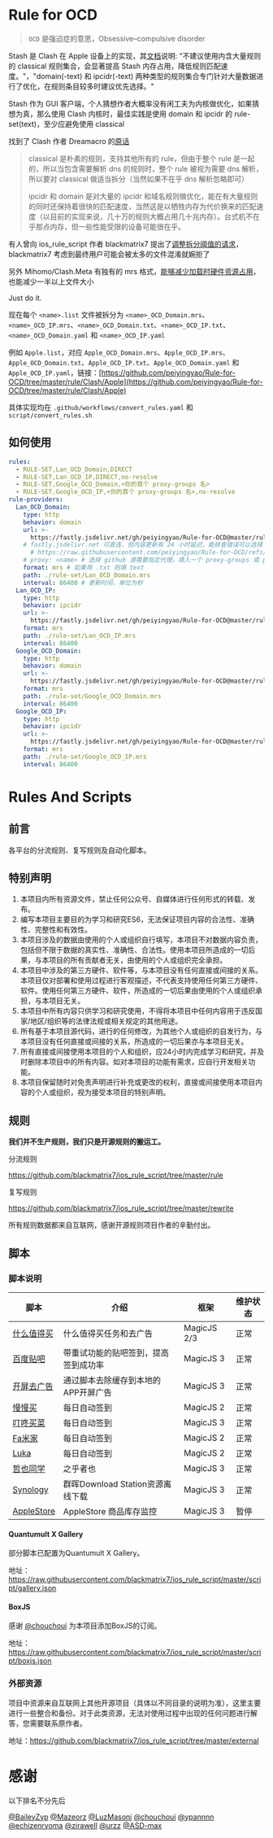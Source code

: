 # Rule for OCD

> `OCD` 是强迫症的意思，Obsessive–compulsive disorder

Stash 是 Clash 在 Apple 设备上的实现，其[文档](https://stash.wiki/rules/rule-set "https://stash.wiki/rules/rule-set")说明: "不建议使用内含大量规则的 classical 规则集合，会显著提高 Stash 内存占用，降低规则匹配速度。"，"domain(-text) 和 ipcidr(-text) 两种类型的规则集合专门针对大量数据进行了优化，在规则条目较多时建议优先选择。"

Stash 作为 GUI 客户端，个人猜想作者大概率没有闲工夫为内核做优化，如果猜想为真，那么使用 Clash 内核时，最佳实践是使用 domain 和 ipcidr 的 rule-set(text)，至少应避免使用 classical

找到了 Clash 作者 Dreamacro 的[原话](https://web.archive.org/web/20221116130342/https://github.com/Dreamacro/clash/issues/1165 "https://web.archive.org/web/20221116130342/https://github.com/Dreamacro/clash/issues/1165")

> classical 是朴素的规则，支持其他所有的 rule，但由于整个 rule 是一起的，所以当包含需要解析 dns 的规则时，整个 rule 被视为需要 dns 解析，所以要对 classical 做适当拆分（当然如果不在乎 dns 解析忽略即可）
>
> ipcidr 和 domain 是对大量的 ipcidr 和域名规则做优化，能在有大量规则的同时还保持着很快的匹配速度，当然这是以牺牲内存为代价换来的匹配速度（以目前的实现来说，几十万的规则大概占用几十兆内存）。台式机不在乎那点内存，但一些性能受限的设备可能很在乎。

有人曾向 ios_rule_script 作者 blackmatrix7 提出了[调整拆分阈值的请求](https://github.com/blackmatrix7/ios_rule_script/issues/569#issuecomment-1131664794 "https://github.com/blackmatrix7/ios_rule_script/issues/569#issuecomment-1131664794")，blackmatrix7 考虑到最终用户可能会被太多的文件混淆就婉拒了

另外 Mihomo/Clash.Meta 有独有的 mrs 格式，[能够减少加载时硬件资源占用](https://github.com/MetaCubeX/mihomo/issues/1494#issuecomment-2328193689 "https://github.com/MetaCubeX/mihomo/issues/1494#issuecomment-2328193689")，也能减少一半以上文件大小

Just do it.

现在每个 `<name>.list` 文件被拆分为 `<name>_OCD_Domain.mrs`、`<name>_OCD_IP.mrs`、`<name>_OCD_Domain.txt`、`<name>_OCD_IP.txt`、`<name>_OCD_Domain.yaml` 和 `<name>_OCD_IP.yaml`

例如 `Apple.list`，对应 `Apple_OCD_Domain.mrs`、`Apple_OCD_IP.mrs`、`Apple_OCD_Domain.txt`、`Apple_OCD_IP.txt`、`Apple_OCD_Domain.yaml` 和 `Apple_OCD_IP.yaml`，链接：[https://github.com/peiyingyao/Rule-for-OCD/tree/master/rule/Clash/Apple](https://github.com/peiyingyao/Rule-for-OCD/tree/master/rule/Clash/Apple)

具体实现均在 `.github/workflows/convert_rules.yaml` 和 `script/convert_rules.sh`

## 如何使用

```yaml
rules:
  - RULE-SET,Lan_OCD_Domain,DIRECT
  - RULE-SET,Lan_OCD_IP,DIRECT,no-resolve
  - RULE-SET,Google_OCD_Domain,<你的首个 proxy-groups 名>
  - RULE-SET,Google_OCD_IP,<你的首个 proxy-groups 名>,no-resolve
rule-providers:
  Lan_OCD_Domain:
    type: http
    behavior: domain
    url: >-
      https://fastly.jsdelivr.net/gh/peiyingyao/Rule-for-OCD@master/rule/Clash/Lan/Lan_OCD_Domain.mrs
    # fastly.jsdelivr.net 可直连，但内容更新有 24 小时延迟，能排查错误可以选择 github 源:
      # https://raw.githubusercontent.com/peiyingyao/Rule-for-OCD/refs/heads/master/rule/Clash/Lan/Lan_OCD_Domain.mrs
    # proxy: <name> # 选择 github 源需要指定代理，填入一个 proxy-groups 或 proxies 名
    format: mrs # 如果用 .txt 则填 text
    path: ./rule-set/Lan_OCD_Domain.mrs
    interval: 86400 # 更新时间，单位为秒
  Lan_OCD_IP:
    type: http
    behavior: ipcidr
    url: >-
      https://fastly.jsdelivr.net/gh/peiyingyao/Rule-for-OCD@master/rule/Clash/Lan/Lan_OCD_IP.mrs
    format: mrs
    path: ./rule-set/Lan_OCD_IP.mrs
    interval: 86400
  Google_OCD_Domain:
    type: http
    behavior: domain
    url: >-
      https://fastly.jsdelivr.net/gh/peiyingyao/Rule-for-OCD@master/rule/Clash/Google/Google_OCD_Domain.mrs
    format: mrs
    path: ./rule-set/Google_OCD_Domain.mrs
    interval: 86400
  Google_OCD_IP:
    type: http
    behavior: ipcidr
    url: >-
      https://fastly.jsdelivr.net/gh/peiyingyao/Rule-for-OCD@master/rule/Clash/Google/Google_OCD_IP.mrs
    format: mrs
    path: ./rule-set/Google_OCD_IP.mrs
    interval: 86400
```

# Rules And Scripts

## 前言

各平台的分流规则、复写规则及自动化脚本。

## 特别声明

1. 本项目内所有资源文件，禁止任何公众号、自媒体进行任何形式的转载、发布。
2. 编写本项目主要目的为学习和研究ES6，无法保证项目内容的合法性、准确性、完整性和有效性。
3. 本项目涉及的数据由使用的个人或组织自行填写，本项目不对数据内容负责，包括但不限于数据的真实性、准确性、合法性。使用本项目所造成的一切后果，与本项目的所有贡献者无关，由使用的个人或组织完全承担。
4. 本项目中涉及的第三方硬件、软件等，与本项目没有任何直接或间接的关系。本项目仅对部署和使用过程进行客观描述，不代表支持使用任何第三方硬件、软件。使用任何第三方硬件、软件，所造成的一切后果由使用的个人或组织承担，与本项目无关。
5. 本项目中所有内容只供学习和研究使用，不得将本项目中任何内容用于违反国家/地区/组织等的法律法规或相关规定的其他用途。
6. 所有基于本项目源代码，进行的任何修改，为其他个人或组织的自发行为，与本项目没有任何直接或间接的关系，所造成的一切后果亦与本项目无关。
7. 所有直接或间接使用本项目的个人和组织，应24小时内完成学习和研究，并及时删除本项目中的所有内容。如对本项目的功能有需求，应自行开发相关功能。
8. 本项目保留随时对免责声明进行补充或更改的权利，直接或间接使用本项目内容的个人或组织，视为接受本项目的特别声明。

## 规则

**我们并不生产规则，我们只是开源规则的搬运工。**

分流规则

https://github.com/blackmatrix7/ios_rule_script/tree/master/rule

复写规则

https://github.com/blackmatrix7/ios_rule_script/tree/master/rewrite

所有规则数据都来自互联网，感谢开源规则项目作者的辛勤付出。

## 脚本

### 脚本说明

| 脚本                                                         | 介绍                                 | 框架        | 维护状态 |
| ------------------------------------------------------------ | ------------------------------------ | ----------- | -------- |
| [什么值得买](https://github.com/blackmatrix7/ios_rule_script/tree/master/script/smzdm) | 什么值得买任务和去广告               | MagicJS 2/3 | 正常     |
| [百度贴吧](https://github.com/blackmatrix7/ios_rule_script/tree/master/script/tieba) | 带重试功能的贴吧签到，提高签到成功率 | MagicJS 3   | 正常     |
| [开屏去广告](https://github.com/blackmatrix7/ios_rule_script/tree/master/script/startup) | 通过脚本去除缓存到本地的APP开屏广告  | MagicJS 3   | 正常     |
| [慢慢买](https://github.com/blackmatrix7/ios_rule_script/tree/master/script/manmanbuy) | 每日自动签到                         | MagicJS 2   | 正常     |
| [叮咚买菜](https://github.com/blackmatrix7/ios_rule_script/tree/master/script/dingdong) | 每日自动签到                         | MagicJS 3   | 正常     |
| [Fa米家](https://github.com/blackmatrix7/ios_rule_script/tree/master/script/famijia) | 每日自动签到                         | MagicJS 2   | 正常     |
| [Luka](https://github.com/blackmatrix7/ios_rule_script/tree/master/script/luka) | 每日自动签到                         | MagicJS 2   | 正常     |
| [哲也同学](https://github.com/blackmatrix7/ios_rule_script/tree/master/script/zheye) | 之乎者也                             | MagicJS 3   | 正常     |
| [Synology](https://github.com/blackmatrix7/ios_rule_script/tree/master/script/synology) | 群晖Download Station资源离线下载     | MagicJS 3   | 正常     |
| [AppleStore](https://github.com/blackmatrix7/ios_rule_script/tree/master/script/applestore) | AppleStore 商品库存监控              | MagicJS 3   | 暂停     |

#### Quantumult X Gallery

部分脚本已配置为Quantumult X Gallery。

地址： https://raw.githubusercontent.com/blackmatrix7/ios_rule_script/master/script/gallery.json

#### BoxJS

感谢 [@chouchoui](https://github.com/chouchoui) 为本项目添加BoxJS的订阅。

地址：https://raw.githubusercontent.com/blackmatrix7/ios_rule_script/master/script/boxjs.json

### 外部资源

项目中资源来自互联网上其他开源项目（具体以不同目录的说明为准），这里主要进行一些整合和备份。对于此类资源，无法对使用过程中出现的任何问题进行解答，您需要联系原作者。

地址：https://github.com/blackmatrix7/ios_rule_script/tree/master/external

# 感谢

以下排名不分先后

[@BaileyZyp](https://github.com/BaileyZyp)   [@Mazeorz](https://github.com/Mazeorz)   [@LuzMasonj](https://github.com/LuzMasonj)  [@chouchoui](https://github.com/chouchoui)  [@ypannnn](https://github.com/ypannnn)  [@echizenryoma](https://github.com/echizenryoma)  [@zirawell](https://github.com/zirawell)  [@urzz](https://github.com/urzz)  [@ASD-max](https://github.com/ASD-max)

